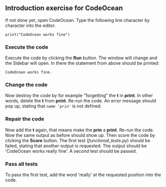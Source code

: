 ## Introduction exercise for CodeOcean

If not done yet, open CodeOcean. Type the following line character by character into the editor.

	print("CodeOcean works fine")


### Execute the code

Execute the code by clicking the **Run** button. The window will change and the Sidebar will open. In there the
statement from above should be printed:

	CodeOcean works fine.


### Change the code

Now destroy the code by for example "forgetting" the **t** in **print**. In other words, delete the **t** from
**print**. Re-run the code. An error message should pop up, stating that *`name 'prin'`* is not defined.


### Repair the code

Now add the **t** again, that means make the **prin** a **print**. Re-run the code. Now the same output as before should
show up. Then score the code by clicking the **Score** button. The first test (*functional_tests.py*) should be failed,
stating that another output is requested. The output should be 'CodeOcean works really fine'. A second test should be
passed.


### Pass all tests

To pass the first test, add the word 'really' at the requested position into the code.